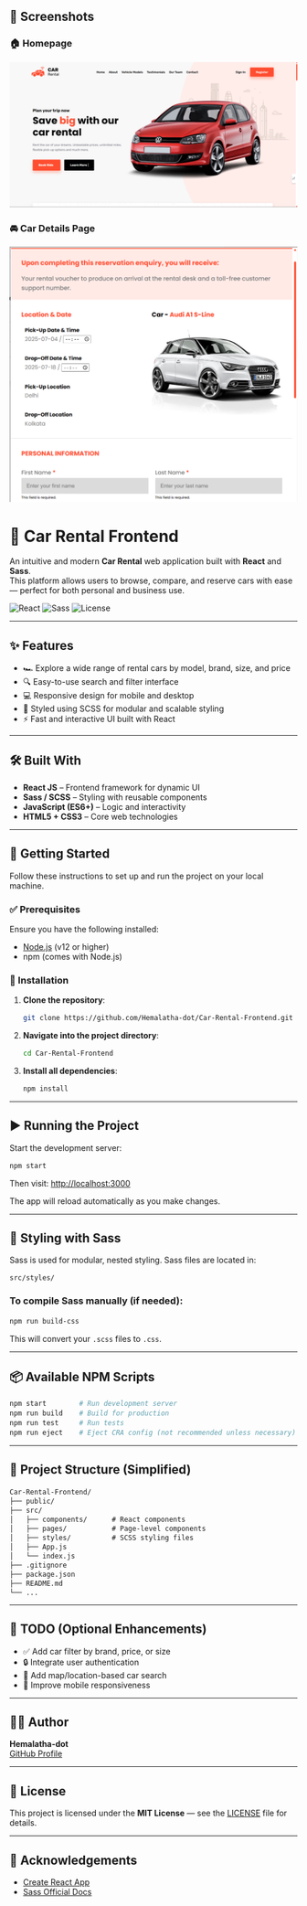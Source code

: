 ## 📸 Screenshots

### 🏠 Homepage
![Homepage](public/images/homepage.png)

### 🚘 Car Details Page
![Car Details](public/images/car-details.png)

# 🚗 Car Rental Frontend

An intuitive and modern **Car Rental** web application built with **React** and **Sass**.  
This platform allows users to browse, compare, and reserve cars with ease — perfect for both personal and business use.

![React](https://img.shields.io/badge/Frontend-React-blue?style=flat&logo=react)
![Sass](https://img.shields.io/badge/Styling-SCSS-pink?style=flat&logo=sass)
![License](https://img.shields.io/badge/License-MIT-green)

---

## ✨ Features

- 🏎️ Explore a wide range of rental cars by model, brand, size, and price
- 🔍 Easy-to-use search and filter interface
- 💻 Responsive design for mobile and desktop
- 🎨 Styled using SCSS for modular and scalable styling
- ⚡ Fast and interactive UI built with React

---

## 🛠️ Built With

- **React JS** – Frontend framework for dynamic UI
- **Sass / SCSS** – Styling with reusable components
- **JavaScript (ES6+)** – Logic and interactivity
- **HTML5 + CSS3** – Core web technologies

---

## 🚀 Getting Started

Follow these instructions to set up and run the project on your local machine.

### ✅ Prerequisites

Ensure you have the following installed:

- [Node.js](https://nodejs.org/) (v12 or higher)
- npm (comes with Node.js)

### 🔄 Installation

1. **Clone the repository**:
   ```bash
   git clone https://github.com/Hemalatha-dot/Car-Rental-Frontend.git
   ```

2. **Navigate into the project directory**:
   ```bash
   cd Car-Rental-Frontend
   ```

3. **Install all dependencies**:
   ```bash
   npm install
   ```

---

## ▶️ Running the Project

Start the development server:

```bash
npm start
```

Then visit: [http://localhost:3000](http://localhost:3000)

The app will reload automatically as you make changes.

---

## 🎨 Styling with Sass

Sass is used for modular, nested styling. Sass files are located in:

```
src/styles/
```

### To compile Sass manually (if needed):

```bash
npm run build-css
```

This will convert your `.scss` files to `.css`.

---

## 📦 Available NPM Scripts

```bash
npm start        # Run development server
npm run build    # Build for production
npm run test     # Run tests
npm run eject    # Eject CRA config (not recommended unless necessary)
```

---

## 📁 Project Structure (Simplified)

```
Car-Rental-Frontend/
├── public/
├── src/
│   ├── components/      # React components
│   ├── pages/           # Page-level components
│   ├── styles/          # SCSS styling files
│   ├── App.js
│   └── index.js
├── .gitignore
├── package.json
├── README.md
└── ...
```

---

## 📌 TODO (Optional Enhancements)

- ✅ Add car filter by brand, price, or size
- 🔒 Integrate user authentication
- 📍 Add map/location-based car search
- 📱 Improve mobile responsiveness

---

## 🧑‍💻 Author

**Hemalatha-dot**  
[GitHub Profile](https://github.com/Hemalatha-dot)

---

## 📄 License

This project is licensed under the **MIT License** — see the [LICENSE](LICENSE) file for details.

---

## 🙌 Acknowledgements

- [Create React App](https://create-react-app.dev/)
- [Sass Official Docs](https://sass-lang.com/guide)
